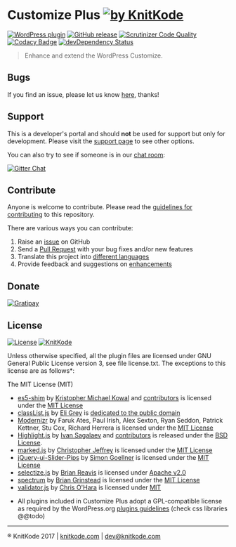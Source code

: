 # Customize Plus [![by KnitKode](https://img.shields.io/badge/by-KnitKode-lightgrey.svg?style=social)]()

[![WordPress plugin](https://img.shields.io/wordpress/plugin/v/customize-plus.svg)]()
[![GitHub release](https://img.shields.io/github/release/knitkode/customize-plus.svg)]()
[![Scrutinizer Code Quality](https://scrutinizer-ci.com/g/knitkode/customize-plus/badges/quality-score.png?b=master)](https://scrutinizer-ci.com/g/knitkode/customize-plus/?branch=master)
[![Codacy Badge](https://api.codacy.com/project/badge/Grade/facc393563dd4ef49ff3b2dea2bd2f7c)](https://www.codacy.com/app/knitkode/customize-plus?utm_source=github.com&amp;utm_medium=referral&amp;utm_content=knitkode/customize-plus&amp;utm_campaign=Badge_Grade)
[![devDependency Status](https://david-dm.org/knitkode/customize-plus/dev-status.svg)](https://david-dm.org/knitkode/customize-plus#info=devDependencies)

> Enhance and extend the WordPress Customize.


Bugs
---------------
If you find an issue, please let us know [here](https://github.com/knitkode/customize-plus/issues?state=open), thanks!


Support
---------------
This is a developer's portal and should **not** be used for support but only for development. Please visit the [support page](https://knitkode.com/support) to see other options.

You can also try to see if someone is in our [chat room](https://gitter.im/knitkode/customize-plus):

[![Gitter Chat](http://img.shields.io/badge/GITTER-JOIN%20CHAT-1DCE73.svg)](https://gitter.im/knitkode/customize-plus)


Contribute
---------------
Anyone is welcome to contribute. Please read the [guidelines for contributing](https://github.com/knitkode/customize-plus/blob/master/CONTRIBUTING.md) to this repository.

There are various ways you can contribute:

1. Raise an [issue](https://github.com/knitkode/customize-plus/issues) on GitHub
2. Send a [Pull Request](https://help.github.com/articles/creating-a-pull-request/) with your bug fixes and/or new features
3. Translate this project into [different languages](https://www.transifex.com/projects/p/customize-plus/)
4. Provide feedback and suggestions on [enhancements](https://github.com/knitkode/customize-plus/issues?direction=desc&labels=Enhancement&page=1&sort=created&state=open)


Donate
---------------
[![Gratipay](https://img.shields.io/gratipay/knitkode/shields.svg)](https://gratipay.com/knitkode)


License
---------------
 [![License](https://img.shields.io/badge/license-GPL--3.0%2B-blue.svg)](https://github.com/knitkode/customize-plus/blob/master/license.txt) [![KnitKode](https://img.shields.io/badge/%C2%A9KnitKode-2017-blue.svg)](https://knitkode.com)

Unless otherwise specified, all the plugin files are licensed under GNU General Public License version 3, see file license.txt. The exceptions to this license are as follows*:

The MIT License (MIT)

- [es5-shim](https://github.com/es-shims/es5-shim/) by [Kristopher Michael Kowal](http://codi.sh/) and [contributors](https://github.com/es-shims/es5-shim/graphs/contributors) is licensed under the [MIT License](https://github.com/es-shims/es5-shim/blob/master/LICENSE)
- [classList.js](https://github.com/eligrey/classList.js/) by [Eli Grey](https://eligrey.com/) is [dedicated to the public domain](https://github.com/eligrey/classList.js/blob/master/LICENSE.md)
- [Modernizr](https://github.com/Modernizr/Modernizr/) by Faruk Ates, Paul Irish, Alex Sexton, Ryan Seddon, Patrick Kettner, Stu Cox, Richard Herrera is licensed under the [MIT License](https://opensource.org/licenses/MIT)
- [Highlight.js](https://github.com/isagalaev/highlight.js/) by [Ivan Sagalaev](mailto:maniac@softwaremaniacs.org) and [contributors](https://github.com/isagalaev/highlight.js/blob/master/AUTHORS.en.txt) is released under the [BSD License](https://github.com/isagalaev/highlight.js/blob/master/LICENSE).
- [marked.js](https://github.com/chjj/marked) by [Christopher Jeffrey](https://github.com/chjj/) is licensed under the [MIT License](https://github.com/chjj/marked/blob/master/LICENSE)
- [jQuery-ui-Slider-Pips](https://github.com/simeydotme/jQuery-ui-Slider-Pips) by [Simon Goellner](http://simey.me) is licensed under the [MIT License](http://opensource.org/licenses/MIT)
- [selectize.js](https://github.com/selectize/selectize.js/) by [Brian Reavis](http://thirdroute.com/) is licensed under [Apache v2.0](https://github.com/selectize/selectize.js/blob/master/LICENSE)
- [spectrum](https://github.com/bgrins/spectrum/) by [Brian Grinstead](http://briangrinstead.com) is licensed under the [MIT License](https://github.com/bgrins/spectrum/blob/master/LICENSE)
- [validator.js](https://github.com/chriso/validator.js) by [Chris O'Hara](https://github.com/chriso) is licensed under [MIT](https://github.com/chriso/validator.js/blob/master/LICENSE)

* All plugins included in Customize Plus adopt a GPL-compatible license as required by the WordPress.org [plugins guidelines](https://developer.wordpress.org/plugins/wordpress-org/detailed-plugin-guidelines/#the-guidelines) (check css libraries @@todo)


---------------
:registered: KnitKode 2017 | [knitkode.com](https://knitkode.com) | dev@knitkode.com
